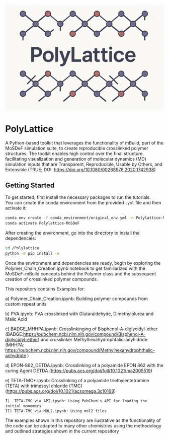 ![PolyLattice Banner](https://github.com/andresordorica/Polylattice/blob/main/images/polylattice_banner.png?raw=true)
# PolyLattice
A Python-based toolkit that leverages the functionality of mBuild, part of the MoSDeF simulation suite, to create reproducible crosslinked polymer structures. The toolkit enables high control over the final structure, facilitating visualization and generation of molecular dynamics (MD) simulation inputs that are Transparent, Reproducible, Usable by Others, and Extensible (TRUE; DOI: https://doi.org/10.1080/00268976.2020.1742938).

## Getting Started

To get started, first install the necessary packages to run the tutorials.  
You can create the conda environment from the provided `.yml` file and then activate it:

```bash
conda env create -f conda_environment/original_env.yml -n Polylattice-MoSDeF
conda activate Polylattice-MoSDeF
```

After creating the environment, go into the directory to install the dependencies:

```bash
cd /Polylattice
python -m pip install -e
```


Once the environment and dependencies are ready, begin by exploring the Polymer_Chain_Creation.ipynb notebook
to get familiarized with the MoSDeF–mBuild concepts behind the Polymer class and the
subsequent creation of crosslinked polymer compounds.

This repository contains Examples for:

a) Polymer_Chain_Creation.ipynb: Building polymer compounds from custom repeat units

b) PVA.ipynb:
    PVA crosslinked with Glutaraldehyde, Dimethylolurea and Malic Acid

c) BADGE_MHHPA.ipynb: Crosslinkinging of Bisphenol-A-diglycidyl-ether (BADGE:https://pubchem.ncbi.nlm.nih.gov/compound/Bisphenol-A-diglycidyl-ether)
    and crosslinker Methylhexahydrophtalic-anyhidride (MHHPA: https://pubchem.ncbi.nlm.nih.gov/compound/Methylhexahydrophthalic-anhydride )

d) EPON-862_DETDA.ipynb:
    Crosslinking of a polyamide EPON 862 with the curing Agent DETDA (https://pubs.acs.org/doi/full/10.1021/ma2005519)

e) TETA-TMC*.ipynb:
    Crosslinking of a polyamide triethylentetramine (TETA) with trimesoyl chloride (TMC) (https://pubs.acs.org/doi/10.1021/acsomega.3c10108)

    I)  TETA-TMC_via_API.ipynb: Using PubChem's API for loading the initial monomers
    II) TETA-TMC_via_MOL2.ipynb: Using mol2 files 

The examples shown in this repository are ilustrative as the functionality of the code can be adapted to many other chemistries using the
methodology and outlined strategies shown in the current repository
